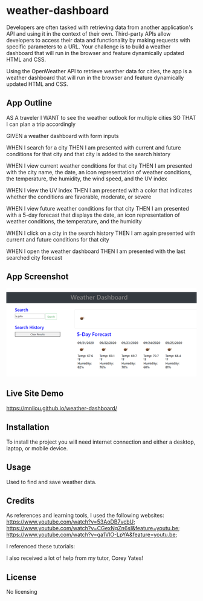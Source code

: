 # weather-dashboard

Developers are often tasked with retrieving data from another application's API and using it in the context of their own. Third-party APIs allow developers to access their data and functionality by making requests with specific parameters to a URL. Your challenge is to build a weather dashboard that will run in the browser and feature dynamically updated HTML and CSS.

Using the OpenWeather API to retrieve weather data for cities, the app is a weather dashboard that will run in the browser and feature dynamically updated HTML and CSS. 

## App Outline
AS A traveler
I WANT to see the weather outlook for multiple cities
SO THAT I can plan a trip accordingly

GIVEN a weather dashboard with form inputs

WHEN I search for a city
THEN I am presented with current and future conditions for that city and that city is added to the search history

WHEN I view current weather conditions for that city
THEN I am presented with the city name, the date, an icon representation of weather conditions, the temperature, the humidity, the wind speed, and the UV index

WHEN I view the UV index
THEN I am presented with a color that indicates whether the conditions are favorable, moderate, or severe

WHEN I view future weather conditions for that city
THEN I am presented with a 5-day forecast that displays the date, an icon representation of weather conditions, the temperature, and the humidity

WHEN I click on a city in the search history
THEN I am again presented with current and future conditions for that city

WHEN I open the weather dashboard
THEN I am presented with the last searched city forecast


## App Screenshot
<img src="screenshot.png" alt="Weather Dashboard Screenshot">

## Live Site Demo
https://mnilou.github.io/weather-dashboard/

## Installation
To install the project you will need internet connection and either a desktop, laptop, or mobile device.

## Usage
Used to find and save weather data. 

## Credits

As references and learning tools, I used the following websites:
https://www.youtube.com/watch?v=53AoDB7vcbU;
https://www.youtube.com/watch?v=CGexNgZn6sI&feature=youtu.be;
https://www.youtube.com/watch?v=ga1VlO-LpYA&feature=youtu.be;


I referenced these tutorials:



I also received a lot of help from my tutor, Corey Yates! 

## License

No licensing
